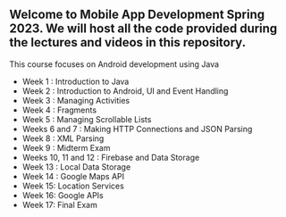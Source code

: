 ## Welcome to Mobile App Development Spring 2023. We will host all the code provided during the lectures and videos in this repository.

This course focuses on Android development using Java

- Week 1 : Introduction to Java
- Week 2 : Introduction to Android, UI and Event Handling
- Week 3 : Managing Activities
- Week 4 : Fragments
- Week 5 : Managing Scrollable Lists
- Weeks 6 and 7 : Making HTTP Connections and JSON Parsing
- Week 8 : XML Parsing
- Week 9 : Midterm Exam
- Weeks 10, 11 and 12 : Firebase and Data Storage
- Week 13 : Local Data Storage
- Week 14 : Google Maps API
- Week 15: Location Services
- Week 16: Google APIs
- Week 17: Final Exam
